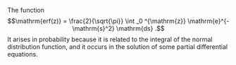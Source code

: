 The function $$\mathrm{erf(z)} 
= \frac{2}{\sqrt{\pi}} \int _0 ^{\mathrm{z}} \mathrm{e}^{- \mathrm{s}^2} \mathrm{ds} .$$
It arises in probability because it is related to the integral of the
normal distribution function, and it occurs in the solution of some
partial differential equations.
